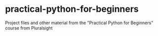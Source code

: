 # practical-python-for-beginners
Project files and other material from the "Practical Python for Beginners" course from Pluralsight
